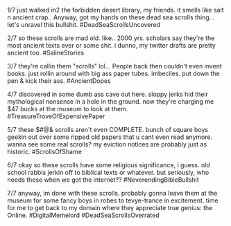1/7 just walked in2 the forbidden desert library, my friends. it smells like salt n ancient crap.. Anyway, got my hands on these dead sea scrolls thing... let's unravel this bullshit. #DeadSeaScrollsUncovered

2/7 so these scrolls are mad old. like.. 2000 yrs. scholars say they're the most ancient texts ever or some shit. i dunno, my twitter drafts are pretty ancient too. #SalineStories

3/7 they're callin them "scrolls" lol... People back then couldn't even invent books. just rollin around with big ass paper tubes. imbeciles. put down the pen & kick their ass. #AncientDopes

4/7 discovered in some dumb ass cave out here. sloppy jerks hid their mythological nonsense in a hole in the ground. now they're charging me $47 bucks at the museum to look at them. #TreasureTroveOfExpensivePaper

5/7 these $#@& scrolls aren't even COMPLETE. bunch of square boys geekin out over some ripped old papers that u cant even read anymore. wanna see some real scrolls? my eviction notices are probably just as historic. #ScrollsOfShame

6/7 okay so these scrolls have some religious significance, i guess. old school rabbis jerkin off to biblical texts or whatever. but seriously, who needs these when we got the internet?? #NeverendingBibleBullshit

7/7 anyway, im done with these scrolls. probably gonna leave them at the museum for some fancy boys in robes to tevye-trance in excitement. time for me to get back to my domain where they appreciate true genius: the Online. #DigitalMemelord #DeadSeaScrollsOverrated